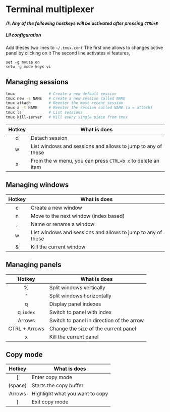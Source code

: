 # Terminal multiplexer

***/!\\ Any of the following hostkeys will be activated after pressing `CTRL+B`***

##### Lil configuration
Add theses two lines to `~/.tmux.conf`
The first one allows to changes active panel by clicking on it
The second line activates vi features,
```text
set -g mouse on
setw -g mode-keys vi
```

## Managing sessions
```bash
tmux               # Create a new default session
tmux new -s NAME   # Create a new session called NAME
tmux attach        # Reenter the most recent session
tmux a -t NAME     # Reenter the session called NAME (a = attach)
tmux ls            # List sessions
tmux kill-server   # Kill every single piece from tmux
```

| Hotkey | What is does |
| :--: | ---- |
| d | Detach session |
| w | List windows and sessions and allows to jump to any of these |
| x | From the w menu, you can press `CTRL+b x` to delete an item |

## Managing windows
| Hotkey | What is does |
| :--: | ---- |
| c | Create a new window |
| n | Move to the next window (index based) |
| , | Name or rename a window |
| w | List windows and sessions and allows to jump to any of these |
| & | Kill the current window |

## Managing panels
| Hotkey | What is does |
| :--: | ---- |
| % | Split windows vertically |
| " | Split windows horizontally |
| q | Display panel indexes |
| q `index` | Switch to panel with index |
| Arrows | Switch to panel in direction of the arrow |
| CTRL + Arrows | Change the size of the current panel |
| x | Kill the current panel |
## Copy mode
| Hotkey | What is does |
| :--: | ---- |
| [ | Enter copy mode |
| (space) | Starts the copy buffer |
| Arrows | Highlight what you want to copy |
| ] | Exit copy mode |